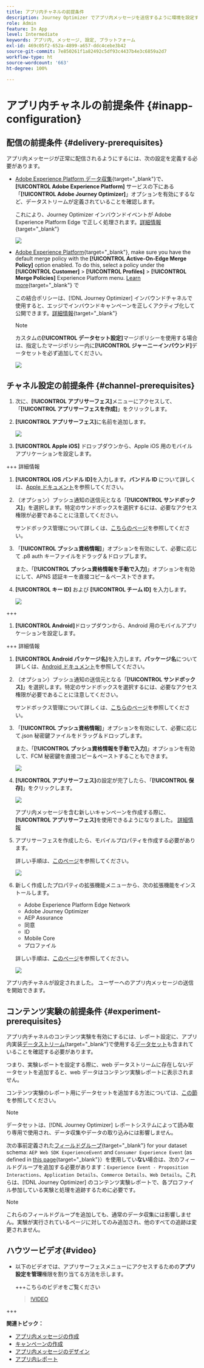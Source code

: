 ```yaml
---
title: アプリ内チャネルの前提条件
description: Journey Optimizer でアプリ内メッセージを送信するように環境を設定する方法を学ぶ
role: Admin
feature: In App
level: Intermediate
keywords: アプリ内, メッセージ, 設定, プラットフォーム
exl-id: 469c05f2-652a-4899-a657-ddc4cebe3b42
source-git-commit: 7e850261f1a82492c5df93c4437b4e3c6859a2d7
workflow-type: ht
source-wordcount: '663'
ht-degree: 100%

---
```


# アプリ内チャネルの前提条件 {#inapp-configuration}

## 配信の前提条件 {#delivery-prerequisites}

アプリ内メッセージが正常に配信されるようにするには、次の設定を定義する必要があります。

* [Adobe Experience Platform データ収集](https://experienceleague.adobe.com/docs/experience-platform/edge/datastreams/overview.html?lang=ja){target="_blank"}で、**[!UICONTROL Adobe Experience Platform]** サービスの下にある「**[!UICONTROL Adobe Journey Optimizer]**」オプションを有効にするなど、データストリームが定義されていることを確認します。

  これにより、Journey Optimizer インバウンドイベントが Adobe Experience Platform Edge で正しく処理されます。[詳細情報](https://experienceleague.adobe.com/docs/experience-platform/edge/datastreams/configure.html?lang=ja){target="_blank"}

  ![](assets/inapp_config_6.png)

* [Adobe Experience Platform](https://experienceleague.adobe.com/docs/experience-platform/profile/home.html?lang=ja){target="_blank"}, make sure you have the default merge policy with the **[!UICONTROL Active-On-Edge Merge Policy]** option enabled. To do this, select a policy under the **[!UICONTROL Customer]** > **[!UICONTROL Profiles]** > **[!UICONTROL Merge Policies]** Experience Platform menu. [Learn more](https://experienceleague.adobe.com/docs/experience-platform/profile/merge-policies/ui-guide.html?lang=ja#configure){target="_blank"} で

  この結合ポリシーは、[!DNL Journey Optimizer] インバウンドチャネルで使用すると、エッジでインバウンドキャンペーンを正しくアクティブ化して公開できます。[詳細情報](https://experienceleague.adobe.com/docs/experience-platform/profile/merge-policies/ui-guide.html?lang=ja){target="_blank"}

  >[!NOTE]
  >
  >カスタムの&#x200B;**[!UICONTROL データセット設定]**&#x200B;マージポリシーを使用する場合は、指定したマージポリシー内に&#x200B;**[!UICONTROL ジャーニーインバウンド]**&#x200B;データセットを必ず追加してください。

  ![](assets/inapp_config_8.png)

## チャネル設定の前提条件 {#channel-prerequisites}

1. 次に、**[!UICONTROL アプリサーフェス]**&#x200B;メニューにアクセスして、「**[!UICONTROL アプリサーフェスを作成]**」をクリックします。

1. **[!UICONTROL アプリサーフェス]**&#x200B;に名前を追加します。

   ![](assets/inapp_config_2b.png)

1. **[!UICONTROL Apple iOS]** ドロップダウンから、Apple iOS 用のモバイルアプリケーションを設定します。

+++ 詳細情報

   1. **[!UICONTROL iOS バンドル ID]**&#x200B;を入力します。**バンドル ID** について詳しくは、[Apple ドキュメント](https://developer.apple.com/documentation/appstoreconnectapi/bundle_ids)を参照してください。

   1. （オプション）プッシュ通知の送信元となる「**[!UICONTROL サンドボックス]**」を選択します。特定のサンドボックスを選択するには、必要なアクセス権限が必要であることに注意してください。

      サンドボックス管理について詳しくは、[こちらのページ](../administration/sandboxes.md#assign-sandboxes)を参照してください。

   1. 「**[!UICONTROL プッシュ資格情報]**」オプションを有効にして、必要に応じて .p8 auth キーファイルをドラッグ＆ドロップします。

      また、「**[!UICONTROL プッシュ資格情報を手動で入力]**」オプションを有効にして、APNS 認証キーを直接コピー＆ペーストできます。

   1. **[!UICONTROL キー ID]** および **[!UICONTROL チーム ID]** を入力します。

      ![](assets/inapp_config_2.png)

+++

1. **[!UICONTROL Android]**&#x200B;ドロップダウンから、Android 用のモバイルアプリケーションを設定します。

+++ 詳細情報

   1. **[!UICONTROL Android パッケージ名]**&#x200B;を入力します。**パッケージ名**&#x200B;について詳しくは、[Android ドキュメント](https://support.google.com/admob/answer/9972781?hl=ja#:~:text=The%20package%20name%20of%20an,supported%20third%2Dparty%20Android%20stores)を参照してください。

   1. （オプション）プッシュ通知の送信元となる「**[!UICONTROL サンドボックス]**」を選択します。特定のサンドボックスを選択するには、必要なアクセス権限が必要であることに注意してください。

      サンドボックス管理について詳しくは、[こちらのページ](../administration/sandboxes.md#assign-sandboxes)を参照してください。

   1. 「**[!UICONTROL プッシュ資格情報]**」オプションを有効にして、必要に応じて.json 秘密鍵ファイルをドラッグ＆ドロップします。

      また、「**[!UICONTROL プッシュ資格情報を手動で入力]**」オプションを有効して、FCM 秘密鍵を直接コピー＆ペーストすることもできます。

      ![](assets/inapp_config_7.png)

1. **[!UICONTROL アプリサーフェス]**&#x200B;の設定が完了したら、「**[!UICONTROL 保存]**」をクリックします。

   ![](assets/inapp_config_3.png)

   アプリ内メッセージを含む新しいキャンペーンを作成する際に、**[!UICONTROL アプリサーフェス]**&#x200B;を使用できるようになりました。 [詳細情報](create-in-app.md)

1. アプリサーフェスを作成したら、モバイルプロパティを作成する必要があります。

   詳しい手順は、[このページ](https://experienceleague.adobe.com/docs/experience-platform/tags/admin/companies-and-properties.html?lang=ja#for-mobile)を参照してください。

   ![](assets/inapp_config_4.png)

1. 新しく作成したプロパティの拡張機能メニューから、次の拡張機能をインストールします。

   * Adobe Experience Platform Edge Network
   * Adobe Journey Optimizer
   * AEP Assurance
   * 同意
   * ID
   * Mobile Core
   * プロファイル

   詳しい手順は、[このページ](https://experienceleague.adobe.com/docs/experience-platform/tags/ui/extensions/overview.html?lang=ja#add-a-new-extension)を参照してください。

   ![](assets/inapp_config_5.png)

アプリ内チャネルが設定されました。 ユーザーへのアプリ内メッセージの送信を開始できます。

## コンテンツ実験の前提条件 {#experiment-prerequisites}

アプリ内チャネルのコンテンツ実験を有効にするには、レポート設定に、アプリ内実装[データストリーム](https://experienceleague.adobe.com/docs/experience-platform/datastreams/overview.html?lang=ja){target="_blank"}で使用する[データセット](../data/get-started-datasets.md)も含まれていることを確認する必要があります。

つまり、実験レポートを設定する際に、web データストリームに存在しないデータセットを追加すると、web データはコンテンツ実験レポートに表示されません。

コンテンツ実験のレポート用にデータセットを追加する方法については、[この節](../campaigns/reporting-configuration.md#add-datasets)を参照してください。

>[!NOTE]
>
>データセットは、[!DNL Journey Optimizer] レポートシステムによって読み取り専用で使用され、データ収集やデータの取り込みには影響しません。

次の事前定義された[フィールドグループ](https://experienceleague.adobe.com/docs/experience-platform/xdm/tutorials/create-schema-ui.html?lang=ja#field-group){target="_blank"} for your dataset schema: `AEP Web SDK ExperienceEvent` and `Consumer Experience Event` (as defined in [this page](https://experienceleague.adobe.com/docs/platform-learn/implement-web-sdk/initial-configuration/configure-schemas.html?lang=ja#add-field-groups){target="_blank"}）を使用してい&#x200B;**ない**&#x200B;場合は、次のフィールドグループを追加する必要があります：`Experience Event - Proposition Interactions`、`Application Details`、`Commerce Details`、`Web Details`。これらは、[!DNL Journey Optimizer] のコンテンツ実験レポートで、各プロファイル参加している実験と処理を追跡するために必要です。

>[!NOTE]
>
>これらのフィールドグループを追加しても、通常のデータ収集には影響しません。実験が実行されているページに対してのみ追加され、他のすべての追跡は変更されません。

## ハウツービデオ{#video}

* 以下のビデオでは、アプリサーフェスメニューにアクセスするための&#x200B;**アプリ設定を管理**&#x200B;権限を割り当てる方法を示します。

  +++こちらのビデオをご覧ください

  >[!VIDEO](https://video.tv.adobe.com/v/3421607)

+++

**関連トピック：**

* [アプリ内メッセージの作成 ](create-in-app.md)
* [キャンペーンの作成](../campaigns/create-campaign.md)
* [アプリ内メッセージのデザイン](design-in-app.md)
* [アプリ内レポート](../reports/campaign-global-report.md#inapp-report)

